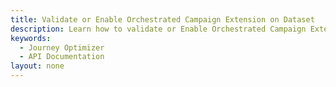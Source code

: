 ```yaml
---
title: Validate or Enable Orchestrated Campaign Extension on Dataset
description: Learn how to validate or Enable Orchestrated Campaign Extension on Dataset using APIs.
keywords: 
  - Journey Optimizer
  - API Documentation
layout: none
---
```


<RedoclyAPIBlock src="/journey-optimizer-apis/orchestrated-campaign-dataset"/>
